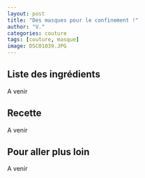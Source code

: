```yaml
---
layout: post
title: "Des masques pour le confinement !"
author: "V."
categories: couture
tags: [couture, masque]
image: DSC01039.JPG
---
```


## Liste des ingrédients

A venir

## Recette

A venir

## Pour aller plus loin

A venir